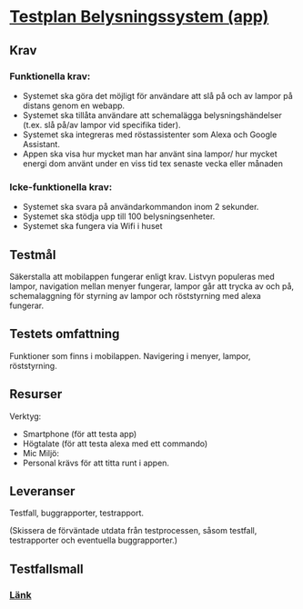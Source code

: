 # [Testplan Belysningssystem (app)](https://github.com/gridrek/test_plan_bs)

## Krav 

### Funktionella krav:
- Systemet ska göra det möjligt för användare att slå på och av lampor på distans genom en webapp.
- Systemet ska tillåta användare att schemalägga belysningshändelser (t.ex. slå på/av lampor vid specifika tider).
- Systemet ska integreras med röstassistenter som Alexa och Google Assistant.
- Appen ska visa hur mycket man har använt sina lampor/ hur mycket energi dom använt under en viss tid tex senaste vecka eller månaden 

### Icke-funktionella krav: 
- Systemet ska svara på användarkommandon inom 2 sekunder.
- Systemet ska stödja upp till 100 belysningsenheter.
- Systemet ska fungera via Wifi i huset 

 

## Testmål 

Säkerstalla att mobilappen fungerar enligt krav. Listvyn populeras med lampor, navigation mellan menyer fungerar, lampor går att trycka av och på, schemalaggning för styrning av lampor och röststyrning med alexa fungerar. 

## Testets omfattning 

Funktioner som finns i mobilappen. Navigering i menyer, lampor, röststyrning. 

 

## Resurser 

Verktyg: 
- Smartphone (för att testa app)
- Högtalate (för att testa alexa med ett commando)
- Mic
Miljö:
- Personal krävs för att titta runt i appen.

## Leveranser 

Testfall, buggrapporter, testrapport. 

(Skissera de förväntade utdata från testprocessen, såsom testfall, testrapporter och eventuella buggrapporter.) 

## Testfallsmall 
### [Länk](https://github.com/gridrek/test_plan_bs/blob/main/Testfallsmall.pdf)
